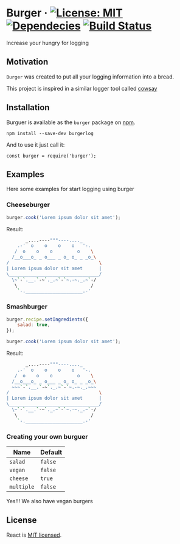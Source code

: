 # Burger &middot; [![License: MIT](https://img.shields.io/badge/License-MIT-brightgreen.svg)](https://opensource.org/licenses/MIT) [![Dependecies](https://david-dm.org/henriquesosa/burger.svg)](https://david-dm.org/henriquesosa/burger) [![Build Status](https://travis-ci.org/henriquesosa/burger.svg?branch=master)](https://travis-ci.org/henriquesosa/burger)

Increase your hungry for logging

## Motivation

`Burger` was created to put all your logging information into a bread.

This project is inspired in a similar logger tool called [cowsay](https://github.com/piuccio/cowsay)

## Installation

Burguer is available as the `burger` package on [npm](https://www.npmjs.com/).

    npm install --save-dev burgerlog

And to use it just call it:

    const burger = require('burger');

## Examples
Here some examples for start logging using burger

### Cheeseburger

```javascript
burger.cook('Lorem ipsum dolor sit amet');
```

Result:

```bash
       _....----"""----...._
    .-'  o    o    o    o   '-.
   /  o    o    o         o    \
  /__o___o_ _ o___ _ o_ o_ _ _o_\
/                                 \
| Lorem ipsum dolor sit amet      |
\_________________________________/
  \~`-`.__.`-~`._.~`-`~.-~._.~`-/
   \                           /
    `-._____________________.-'
```
### Smashburger

```javascript
burger.recipe.setIngredients({
    salad: true,
});

burger.cook('Lorem ipsum dolor sit amet');
```

Result:

```bash
       _....----"""----...._
    .-'  o    o    o    o   '-.
   /  o    o    o         o    \
  /__o___o_ _ o___ _ o_ o_ _ _o_\
  ~~~`-`.__.`-~`._.~`-`~.-~._.~~~
/                                 \
| Lorem ipsum dolor sit amet      |
\_________________________________/
  \~`-`.__.`-~`._.~`-`~.-~._.~`-/
   \                           /
    `-._____________________.-'
```



### Creating your own burguer

| Name          | Default                |
| ------------- | ---------------------- |
| `salad`       | `false`                |
| `vegan `      | `false`                |
| `cheese`      | `true`                 |
| `multiple`    | `false`                |

Yes!!! We also have vegan burgers

## License

React is [MIT licensed](./LICENSE).